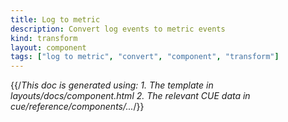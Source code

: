 ```yaml
---
title: Log to metric
description: Convert log events to metric events
kind: transform
layout: component
tags: ["log to metric", "convert", "component", "transform"]
---
```


{{/*This doc is generated using:
     1. The template in layouts/docs/component.html
2. The relevant CUE data in cue/reference/components/...*/}}
